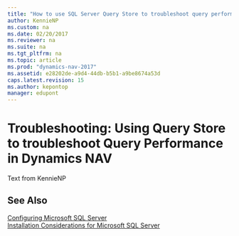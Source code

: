```yaml
---
title: "How to use SQL Server Query Store to troubleshoot query performance in Dynamics NAV"
author: KennieNP
ms.custom: na
ms.date: 02/20/2017
ms.reviewer: na
ms.suite: na
ms.tgt_pltfrm: na
ms.topic: article
ms.prod: "dynamics-nav-2017"
ms.assetid: e28202de-a9d4-44db-b5b1-a9be8674a53d
caps.latest.revision: 15
ms.author: kepontop
manager: edupont
---
```

# Troubleshooting: Using Query Store to troubleshoot Query Performance in Dynamics NAV
Text from KennieNP

## See Also
[Configuring Microsoft SQL Server](configuring-microsoft-sql-server.md)  
[Installation Considerations for Microsoft SQL Server](Installation-Considerations-for-Microsoft-SQL-Server.md)  
